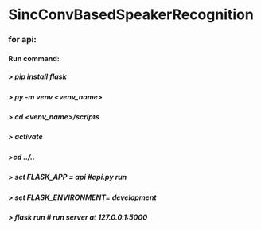 # SincConvBasedSpeakerRecognition

### for api:
#### Run command: 
##### > pip install flask
##### > py -m venv <venv_name>
##### > cd <venv_name>/scripts
##### > activate
##### >cd ../..
##### > set FLASK_APP = api  #api.py run 
##### > set FLASK_ENVIRONMENT= development  
##### > flask run # run server at 127.0.0.1:5000

